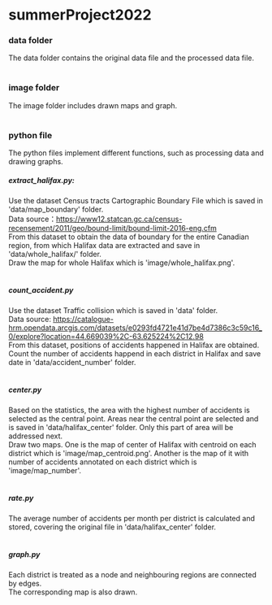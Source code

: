 # summerProject2022

### data folder
The data folder contains the original data file and the processed data file.
<br>
<br>
### image folder
The image folder includes drawn maps and graph.
<br>
<br>
### python file
The python files implement different functions, such as processing data and drawing graphs.<br>
##### extract_halifax.py:
Use the dataset Census tracts Cartographic Boundary File which is saved in 'data/map_boundary' folder.<br>
Data source：https://www12.statcan.gc.ca/census-recensement/2011/geo/bound-limit/bound-limit-2016-eng.cfm <br>
From this dataset to obtain the data of boundary for the entire Canadian region, from which Halifax data are extracted and save in 'data/whole_halifax/' folder.<br>
Draw the map for whole Halifax which is 'image/whole_halifax.png'.<br>
<br>
##### count_accident.py
Use the dataset Traffic collision which is saved in 'data' folder.<br>
Data source: https://catalogue-hrm.opendata.arcgis.com/datasets/e0293fd4721e41d7be4d7386c3c59c16_0/explore?location=44.669039%2C-63.625224%2C12.98 <br>
From this dataset, positions of accidents happened in Halifax are obtained. Count the number of accidents happend in each district in Halifax and save date in 'data/accident_number' folder.<br>
<br>
##### center.py
Based on the statistics, the area with the highest number of accidents is selected as the central point. Areas near the central point are selected and is saved in 'data/halifax_center' folder. Only this part of area will be addressed next.<br>
Draw two maps. One is the map of center of Halifax with centroid on each district which is 'image/map_centroid.png'. Another is the map of it with number of accidents annotated on each district which is 'image/map_number'.<br>
<br>
##### rate.py
The average number of accidents per month per district is calculated and stored, covering the original file in 'data/halifax_center' folder.<br>
<br>
##### graph.py
Each district is treated as a node and neighbouring regions are connected by edges.<br>
The corresponding map is also drawn.



